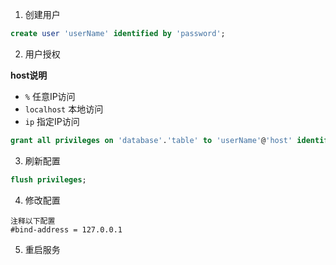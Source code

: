 1. 创建用户

```sql
create user 'userName' identified by 'password';
```

2. 用户授权

  **host说明**
  - `%` 任意IP访问
  - `localhost` 本地访问
  - `ip` 指定IP访问

```sql
grant all privileges on 'database'.'table' to 'userName'@'host' identified by 'password' with grant option;
```

3. 刷新配置

```sql
flush privileges;
```

4. 修改配置

```shell
注释以下配置
#bind-address = 127.0.0.1
```

5. 重启服务